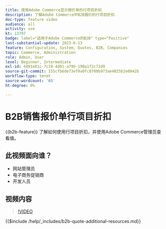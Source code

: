 ```yaml
---
title: 使用Adobe Commerce显示报价单的行项目折扣
description: 了解Adobe Commerce中B2B报价的行项目折扣
doc-type: feature video
audience: all
activity: use
kt: 13797
badge: label="适用于Adobe Commerce的B2B" type="Positive"
last-substantial-update: 2023-6-13
feature: Configuration, System, Quotes, B2B, Companies
topic: Commerce, Administration
role: Admin, User
level: Beginner, Intermediate
exl-id: 4491e81c-7c78-4d01-a79b-190a1f2c72d9
source-git-commit: 155cfb6de73ef0a0fc8709b973ae4025b2e0042b
workflow-type: tm+mt
source-wordcount: '65'
ht-degree: 0%

---
```


# B2B销售报价单行项目折扣

{{b2b-feature}}
了解如何使用行项目折扣，并使用Adobe Commerce管理员查看值。

## 此视频面向谁？

- 网站管理员
- 电子商务促销商
- 开发人员

## 视频内容

>[!VIDEO](https://video.tv.adobe.com/v/3420415?learn=on)

{{$include /help/_includes/b2b-quote-additional-resources.md}}
